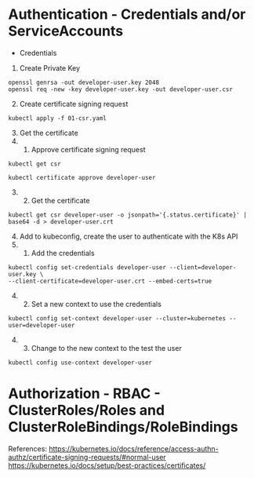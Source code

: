 # Authentication -  Credentials and/or ServiceAccounts  
  
* Credentials  
1. Create Private Key  
```
openssl genrsa -out developer-user.key 2048  
openssl req -new -key developer-user.key -out developer-user.csr
```
  
2. Create certificate signing request  
``` 
kubectl apply -f 01-csr.yaml
```
  
3. Get the certificate  
3. 1. Approve certificate signing request  
```
kubectl get csr  

kubectl certificate approve developer-user
```
  
3. 2. Get the certificate  
```
kubectl get csr developer-user -o jsonpath='{.status.certificate}' | base64 -d > developer-user.crt
```

4. Add to kubeconfig, create the user to authenticate with the K8s API  
4. 1. Add the credentials
```
kubectl config set-credentials developer-user --client=developer-user.key \  
--client-certificate=developer-user.crt --embed-certs=true
```
  
4. 2. Set a new context to use the credentials  
```
kubectl config set-context developer-user --cluster=kubernetes --user=developer-user
```
  
4. 3. Change to the new context to the test the user
```
kubectl config use-context developer-user
```

# Authorization - RBAC - ClusterRoles/Roles and ClusterRoleBindings/RoleBindings  





References:
https://kubernetes.io/docs/reference/access-authn-authz/certificate-signing-requests/#normal-user
https://kubernetes.io/docs/setup/best-practices/certificates/